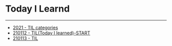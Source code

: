 # Today I Learnd
---
- [2021 - TIL categories](https://codingppushu.github.io/categories/TIL/)
- [210112 - TIL(Today I learned)-START](https://codingppushu.github.io/2021/01/11/TIL(Today%20I%20learned)-START/)
- [210113 - TIL](https://codingppushu.github.io/2021/01/13/TIL-210113/)
